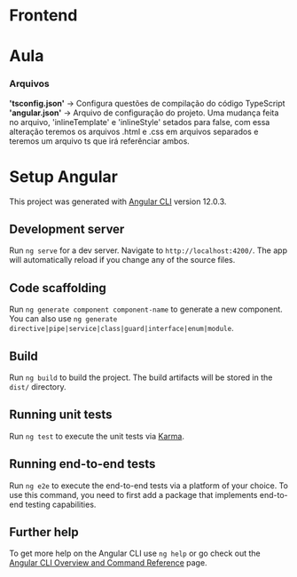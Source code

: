 # Frontend

# Aula

### Arquivos
<b>'tsconfig.json'</b> -> Configura questões de compilação do código TypeScript
<b>'angular.json'</b> -> Arquivo de configuração do projeto. Uma mudança feita no arquivo, 'inlineTemplate' e 'inlineStyle' setados para false, com essa alteração teremos os arquivos .html e .css em arquivos separados e teremos um arquivo ts que irá referênciar ambos.

# Setup Angular

This project was generated with [Angular CLI](https://github.com/angular/angular-cli) version 12.0.3.

## Development server

Run `ng serve` for a dev server. Navigate to `http://localhost:4200/`. The app will automatically reload if you change any of the source files.

## Code scaffolding

Run `ng generate component component-name` to generate a new component. You can also use `ng generate directive|pipe|service|class|guard|interface|enum|module`.

## Build

Run `ng build` to build the project. The build artifacts will be stored in the `dist/` directory.

## Running unit tests

Run `ng test` to execute the unit tests via [Karma](https://karma-runner.github.io).

## Running end-to-end tests

Run `ng e2e` to execute the end-to-end tests via a platform of your choice. To use this command, you need to first add a package that implements end-to-end testing capabilities.

## Further help

To get more help on the Angular CLI use `ng help` or go check out the [Angular CLI Overview and Command Reference](https://angular.io/cli) page.
